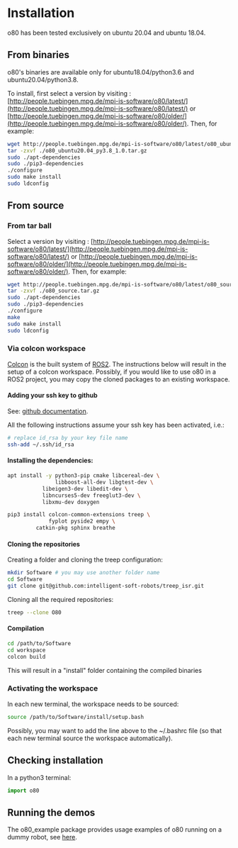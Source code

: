 # Installation

o80 has been tested exclusively on ubuntu 20.04 and ubuntu 18.04.

## From binaries

o80's binaries are available only for ubuntu18.04/python3.6 and ubuntu20.04/python3.8.

To install, first select a version by visiting : [http://people.tuebingen.mpg.de/mpi-is-software/o80/latest/](http://people.tuebingen.mpg.de/mpi-is-software/o80/latest/) or [http://people.tuebingen.mpg.de/mpi-is-software/o80/older/](http://people.tuebingen.mpg.de/mpi-is-software/o80/older/). Then, for example:

```bash
wget http://people.tuebingen.mpg.de/mpi-is-software/o80/latest/o80_ubuntu20.04_py3.8_1.0.tar.gz
tar -zxvf ./o80_ubuntu20.04_py3.8_1.0.tar.gz
sudo ./apt-dependencies
sudo ./pip3-dependencies
./configure
sudo make install
sudo ldconfig
```

## From source

### From tar ball

Select a version by visiting : [http://people.tuebingen.mpg.de/mpi-is-software/o80/latest/](http://people.tuebingen.mpg.de/mpi-is-software/o80/latest/) or [http://people.tuebingen.mpg.de/mpi-is-software/o80/older/](http://people.tuebingen.mpg.de/mpi-is-software/o80/older/). Then, for example:

```bash
wget http://people.tuebingen.mpg.de/mpi-is-software/o80/latest/o80_source.tar.gz
tar -zxvf ./o80_source.tar.gz
sudo ./apt-dependencies
sudo ./pip3-dependencies
./configure
make
sudo make install
sudo ldconfig
```

### Via colcon workspace

[Colcon](https://colcon.readthedocs.io/en/released/) is the built system of [ROS2](https://docs.ros.org/en/foxy/index.html).
The instructions below will result in the setup of a colcon workspace. Possibly, if you would like to use o80 in a ROS2 project, you may copy the cloned packages to an existing workspace.

#### Adding your ssh key to github

See: [github documentation](https://help.github.com/en/github/authenticating-to-github/connecting-to-github-with-ssh).

All the following instructions assume your ssh key has been activated, i.e.:

```bash
# replace id_rsa by your key file name
ssh-add ~/.ssh/id_rsa
```

#### Installing the dependencies:

```bash
apt install -y python3-pip cmake libcereal-dev \
               libboost-all-dev libgtest-dev \
	       libeigen3-dev libedit-dev \
	       libncurses5-dev freeglut3-dev \
	       libxmu-dev doxygen
```

```bash
pip3 install colcon-common-extensions treep \
             fyplot pyside2 empy \
	     catkin-pkg sphinx breathe
```

#### Cloning the repositories

Creating a folder and cloning the treep configuration:

```bash
mkdir Software # you may use another folder name
cd Software
git clone git@github.com:intelligent-soft-robots/treep_isr.git
```

Cloning all the required repositories:

```bash
treep --clone O80
```

#### Compilation

```bash
cd /path/to/Software
cd workspace
colcon build
```

This will result in a "install" folder containing the compiled binaries

### Activating the workspace

In each new terminal, the workspace needs to be sourced:

```bash
source /path/to/Software/install/setup.bash
```

Possibly, you may want to add the line above to the ~/.bashrc file (so that each new terminal source the workspace automatically).


## Checking installation

In a python3 terminal:

```python
import o80
```

## Running the demos

The o80_example package provides usage examples of o80 running on a dummy robot, see [here](http://people.tuebingen.mpg.de/mpi-is-software/o80/docs/o80_example/doc/02_demos.html).

